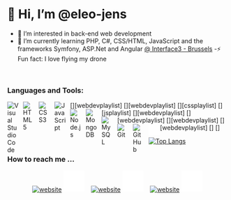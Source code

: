 # 👋 Hi, I’m @eleo-jens


- 👀 I’m interested in back-end web development
- 🌱 I’m currently learning PHP, C#, CSS/HTML, JavaScript and the frameworks Symfony, ASP.Net and Angular <a href="https://www.interface3.be/fr/formation/web-application-developer" target="_blank">@ Interface3 - Brussels</a>
-⚡ Fun fact: I love flying my drone
<br>


### Languages and Tools:

[<img align="left" alt="Visual Studio Code" width="26px" src="https://cdn.jsdelivr.net/gh/devicons/devicon/icons/vscode/vscode-original.svg" style="padding-right:10px;" />][webdevplaylist]
[<img align="left" alt="HTML5" width="26px" src="https://cdn.jsdelivr.net/gh/devicons/devicon/icons/html5/html5-original.svg" style="padding-right:10px;" />][webdevplaylist]
[<img align="left" alt="CSS3" width="26px" src="https://cdn.jsdelivr.net/gh/devicons/devicon/icons/css3/css3-original.svg" style="padding-right:10px;" />][cssplaylist]
[<img align="left" alt="JavaScript" width="26px" src="https://cdn.jsdelivr.net/gh/devicons/devicon/icons/javascript/javascript-original.svg" style="padding-right:10px;" />][jsplaylist]
[<img align="left" alt="Node.js" width="26px" src="https://cdn.jsdelivr.net/gh/devicons/devicon/icons/nodejs/nodejs-original.svg" style="padding-right:10px;" />][webdevplaylist]
[<img align="left" alt="MongoDB" width="26px" src="https://cdn.jsdelivr.net/gh/devicons/devicon/icons/mongodb/mongodb-original.svg" style="padding-right:10px;" />][webdevplaylist]
[<img align="left" alt="MySQL" width="26px" src="https://cdn.jsdelivr.net/gh/devicons/devicon/icons/mysql/mysql-original.svg" style="padding-right:10px;" />][webdevplaylist]
[<img align="left" alt="Git" width="26px" src="https://cdn.jsdelivr.net/gh/devicons/devicon/icons/git/git-original.svg" style="padding-right:10px;" />][webdevplaylist]
[<img align="left" alt="GitHub" width="26px" src="https://user-images.githubusercontent.com/3369400/139447912-e0f43f33-6d9f-45f8-be46-2df5bbc91289.png" style="padding-right:10px;" />]
[<img align="left" alt="Terminal" width="26px" src="./img/terminal-dark.svg" />]

[![Top Langs](https://github-readme-stats.vercel.app/api/top-langs/?username=eleo-jens&layout=compact&theme=merko)](https://github.com/anuraghazra/github-readme-stats)

### How to reach me ...

<center>

[![website](./img/globe-light.svg)](http://www.if3projets.net/wad22/eleonore/#gh-light-mode-only)
[![website](./img/globe-dark.svg)](http://www.if3projets.net/wad22/eleonore/#gh-dark-mode-only)
&nbsp;&nbsp;
[![website](./img/linkedin-light.svg)](https://www.linkedin.com/in/eleonore-stultjens/#gh-light-mode-only)
[![website](./img/linkedin-dark.svg)](https://www.linkedin.com/in/eleonore-stultjens/#gh-dark-mode-only)
&nbsp;&nbsp;
[![website](./img/instagram-light.svg)](https://www.instagram.com/eleo_jens/#gh-light-mode-only)
[![website](./img/instagram-dark.svg)](https://www.instagram.com/eleo_jens/#gh-dark-mode-only)

  </center>
